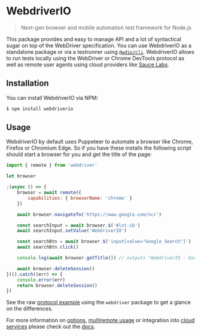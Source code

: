 WebdriverIO
===========

> Next-gen browser and mobile automation test framework for Node.js

This package provides and easy to manage API and a lot of syntactical sugar on top of the WebDriver specification. You can use WebdriverIO as a standalone package or via a testrunner using [`@wdio/cli`](https://webdriver.io/docs/clioptions.html). WebdriverIO allows to run tests locally using the WebDriver or Chrome DevTools protocol as well as remote user agents using cloud providers like [Sauce Labs](https://saucelabs.com/).

## Installation

You can install WebdriverIO via NPM:

```sh
$ npm install webdriverio
```

## Usage

WebdriverIO by default uses Puppeteer to automate a browser like Chrome, Firefox or Chromium Edge. So if you have these installs the following script should start a browser for you and get the title of the page:

```js
import { remote } from 'webdriver'

let browser

;(async () => {
    browser = await remote({
        capabilities: { browserName: 'chrome' }
    })

    await browser.navigateTo('https://www.google.com/ncr')

    const searchInput = await browser.$('#lst-ib')
    await searchInput.setValue('WebdriverIO')

    const searchBtn = await browser.$('input[value="Google Search"]')
    await searchBtn.click()

    console.log(await browser.getTitle()) // outputs "WebdriverIO - Google Search"

    await browser.deleteSession()
})().catch((err) => {
    console.error(err)
    return browser.deleteSession()
})
```

See the raw [protocol example](https://www.npmjs.com/package/webdriver#example) using the `webdriver` package to get a glance on the differences.

For more information on [options](https://webdriver.io/docs/options.html#webdriver-options), [multiremote usage](https://webdriver.io/docs/multiremote.html) or integration into [cloud services](https://webdriver.io/docs/cloudservices.html) please check out the [docs](https://webdriver.io/docs/gettingstarted.html).
